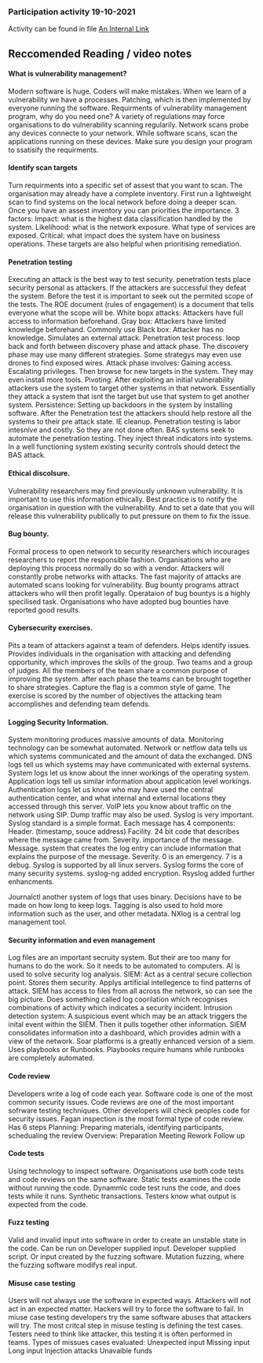 ### Participation activity 19-10-2021

Activity can be found in file [An Internal Link](\FrequentFlyerSystemAnalysis.png)

## Reccomended Reading / video notes

#### What is vulnerability management?
Modern software is huge.
Coders will make mistakes.
When we learn of a vulnerability we have a processes. Patching, which is then implemented by everyone running the software.
Requirments of vulnerability management program, why do you need one?
A variety of regulations may force organisations to do vulnerability scanning regularily.
Network scans probe any devices connecte to your network. While software scans, scan the applications running on these devices.
Make sure you design your program to ssatisify the requirments.

#### Identify scan targets
Turn requirments into a specific set of assest that you want to scan.
The organisation may already have a complete inventory.
First run a lightweight scan to find systems on the local network before doing a deeper scan.
Once you have an assest inventory you can priorities the importance.
3 factors:
Impact: what is the highest data classification handled by the system.
Likelihood: what is the network exposure. What type of services are exposed.
Critical: what impact does the system have on business operations.
These targets are also helpful when prioritising remediation.

#### Penetration testing
Executing an attack is the best way to test security.
penetration tests place security personal as attackers.
If the attackers are successful they defeat the system.
Before the test it is important to seek out the permited scope of the tests.
The ROE document (rules of engagement) is a document that tells everyone what the scope will be.
White bopx attacks:
Attackers have full access to information beforehand.
Gray box:
Attackers have limited knowledge beforehand.
Commonly use
Black box:
Attacker has no knowledge. Simulates an external attack.
Penetration test process.
loop back and forth between discovery phase and attack phase.
The discovery phase may use many different strategies.
Some strategys may even use drones to find exposed wires.
Attack phase involves:
Gaining access. Escalating privileges. Then browse for new targets in the system.
They may even install more tools.
Pivoting:
After exploiting an initial vulnerability attackers use the system to target other systems in that network.
Essentially they attack a system that isnt the target but use that system to get another system.
Persistence:
Setting up backdoors in the system by installing software.
After the Penetration test the attackers should help restore all the systems to their pre attack state. IE cleanup.
Penetration testing is labor intesnive and costly. So they are not done often.
BAS systems seek to automate the penetration testing. They inject threat indicators into systems.
In a well functioning system existing security controls should detect the BAS attack.

#### Ethical discolsure.
Vulnerability researchers may find previously unknown vulnerability.
It is important to use this information ethically.
Best practice is to notify the organisation in question with the vulnerability. And to set a date that you will release this vulnerability publically to put pressure on them to fix the issue.

#### Bug bounty.
Formal process to open network to security researchers which incourages researchers to report the responsible fashion. Organisations who are deploying this process normally do so with a vendor. Attackers will constantly probe networks with attacks.
The fast majority of attacks are automated scans looking for vulnerability. Bug bounty programs attract attackers who will then profit legally.
Operataion of bug bountys is a highly specilised task.
Organisations who have adopted bug bounties have reported good results.

#### Cybersecurity exercises.
Pits a team of attackers against a team of defenders.
Helps identify issues. Provides individuals in the organisation with attacking and defending opportunity, which improves the skills of the group.
Two teams and a group of judges.
All the members of the team share a common purpose of improving the system. after each phase the teams can be brought together to share strategies.
Capture the flag is a common style of game. The exercise is scored by the number of objectives the attacking team accomplishes and defending team defends.

#### Logging Security Information.
System monitoring produces massive amounts of data.
Monitoring technology can be somewhat automated.
Network or netflow data tells us which systems communicated and the amount of data the exchanged.
DNS logs tell us which systems may have communicated with external systems.
System logs let us know about the inner workings of the operating system.
Application logs tell us similar information about application level workings.
Authentication logs let us know who may have used the central authentication center, and what internal and external locations they accessed through this server.
VoIP lets you know about traffic on the network using SIP.
Dump traffic may also be used.
Syslog is very important.
Syslog standard is a simple format.
Each message has 4 components:
Header. (timestamp, souce address)
Facility. 24 bit code that describes where the message came from.
Severity. importance of the message.
Message. system that creates the log entry can include information that explains the purpose of the message.
Severity. 0 is an emergency. 7 is a debug.
Syslog is supported by all linux servers.
Syslog forms the core of many security systems.
syslog-ng added encryption.
Rsyslog added further enhancments.

Journalctl another system of logs that uses binary.
Decisions have to be made on how long to keep logs.
Tagging is also used to hold more information such as the user, and other metadata.
NXlog is a central log management tool.

#### Security information and even management

Log files are an important secruity system. But their are too many for humans to do the work. So it needs to be automated to computers.
AI is used to solve security log analysis.
SIEM:
Act as a central secure collection point. Stores them security.
Applys artificial intellegence to find patterns of attack.
SIEM has access to files from all across the network, so can see the big picture.
Does something called log coorilation which recognises combinations of activity which indicates a security incident.
Intrusion detection system:
A suspicious event which may be an attack triggers the inital event within the SIEM. Then it pulls together other information.
SIEM consolidates information into a dashboard, which provides admin with a view of the network.
Soar platforms is a greatly enhanced version of a siem.
Uses playbooks or Runbooks. Playbooks require humans while runbooks are completely automated.

#### Code review
Developers write a log of code each year. Software code is one of the most common security issues.
Code reviews are one of the most important sofrware testing techniques. Other developers will check peoples code for security issues.
Fagan inspection is the most formal type of code review. Has 6 steps
Planning: Preparing materials, identifying participants, schedualing the review
Overview: 
Preparation
Meeting
Rework
Follow up

#### Code tests
Using technology to inspect software.
Organisations use both code tests and code reviews on the same software.
Static tests examines the code without running the code.
Dynammic code test runs the code, and does tests while it runs.
Synthetic transactions. Testers know what output is expected from the code.

#### Fuzz testing
Valid and invalid input into software in order to create an unstable state in the code.
Can be run on Developer supplied input.
Developer supplied script.
Or input created by the fuzzing software.
Mutation fuzzing, where the fuzzing software modifys real input.

#### Misuse case testing
Users will not always use the software in expected ways. Attackers will not act in an expected matter.
Hackers will try to force the software to fail.
In miuse case testing developers try the same software abuses that attackers will try.
The most critcal step in misuse testing is defining the test cases.
Testers need to think like attacker, this testing it is often performed in teams.
Types of missues cases evaluated:
Unexpected input
Missing input
Long input
Injection attacks
Unavaible funds


